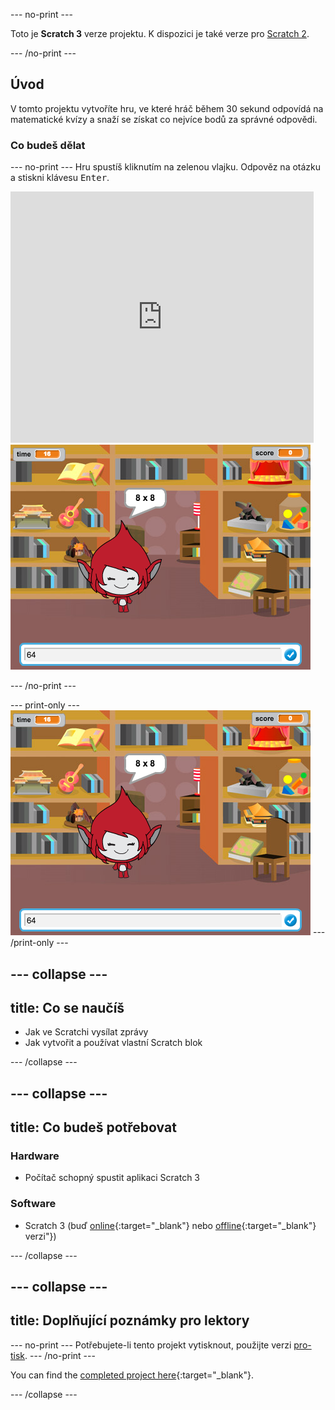 \--- no-print \---

Toto je **Scratch 3** verze projektu. K dispozici je také verze pro [Scratch 2](https://projects.raspberrypi.org/en/projects/brain-game-scratch2).

\--- /no-print \---

## Úvod

V tomto projektu vytvoříte hru, ve které hráč během 30 sekund odpovídá na matematické kvízy a snaží se získat co nejvíce bodů za správné odpovědi.

### Co budeš dělat

\--- no-print \--- Hru spustíš kliknutím na zelenou vlajku. Odpověz na otázku a stiskni klávesu <kbd>Enter</kbd>.

<div class="scratch-preview">
  <iframe allowtransparency="true" width="485" height="402" src="https://scratch.mit.edu/projects/embed/250234955/?autostart=false" frameborder="0" scrolling="no"></iframe>
  <img src="images/brain-final.png">
</div>

\--- /no-print \---

\--- print-only \--- ![Brain Game](images/brain-final.png) \--- /print-only \---

## \--- collapse \---

## title: Co se naučíš

+ Jak ve Scratchi vysílat zprávy
+ Jak vytvořit a používat vlastní Scratch blok

\--- /collapse \---

## \--- collapse \---

## title: Co budeš potřebovat

### Hardware

+ Počítač schopný spustit aplikaci Scratch 3

### Software

+ Scratch 3 (buď [online](http://rpf.io/scratchon){:target="_blank"} nebo [offline](http://rpf.io/scratchoff){:target="_blank"} verzi"})

\--- /collapse \---

## \--- collapse \---

## title: Doplňující poznámky pro lektory

\--- no-print \--- Potřebujete-li tento projekt vytisknout, použijte verzi [pro-tisk](https://projects.raspberrypi.org/en/projects/brain-game/print). \--- /no-print \---

You can find the [completed project here](http://rpf.io/p/en/brain-game-get){:target="_blank"}.

\--- /collapse \---